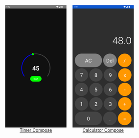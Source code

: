 <div style="display: flex; justify-content: center; align-items: center;">
  <div style="margin: 10px; text-align: center;">
    <a href="https://github.com/pekeramazan/TimerCompose" title="Timer Compose">
      <img src="https://github.com/pekeramazan/pekeramazan/blob/main/images/timer.png" width="200" height="400" alt="Timer Compose" style="display: block; margin: auto;">
    </a>
    <a href="https://github.com/pekeramazan/TimerCompose" title="Timer Compose" style="display: block;">Timer Compose</a>
  </div>

  <div style="margin: 10px; text-align: center;">
    <a href="https://github.com/pekeramazan/CalculatorCompose" title="Calculator Compose">
      <img src="https://github.com/pekeramazan/pekeramazan/blob/main/images/calculator.png" width="200" height="400" alt="Calculator Compose" style="display: block; margin: auto;">
    </a>
    <a href="https://github.com/pekeramazan/CalculatorCompose" title="Calculator Compose" style="display: block;">Calculator Compose</a>
  </div>
</div>
